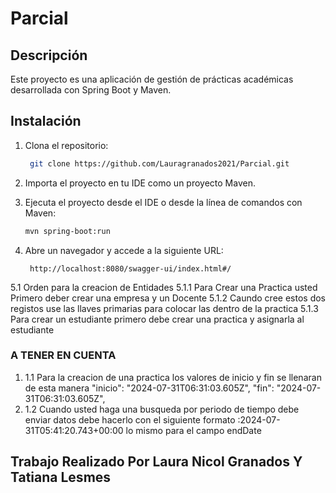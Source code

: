# Parcial

## Descripción
Este proyecto es una aplicación de gestión de prácticas académicas desarrollada con Spring Boot y Maven.

## Instalación
1. Clona el repositorio:
   ```bash
    git clone https://github.com/Lauragranados2021/Parcial.git
   
    ```

2. Importa el proyecto en tu IDE como un proyecto Maven.
3. Ejecuta el proyecto desde el IDE o desde la línea de comandos con Maven:
   ```bash
   mvn spring-boot:run
   ```
4. Abre un navegador y accede a la siguiente URL:
   ```
    http://localhost:8080/swagger-ui/index.html#/
    ```

5.1 Orden para la creacion de Entidades 
5.1.1 Para Crear una Practica usted Primero deber crear una empresa y un Docente 
5.1.2 Caundo cree estos dos registos use las llaves primarias para colocar las dentro de la practica 
5.1.3 Para crear un estudiante primero debe crear una practica y asignarla al estudiante
### A TENER EN CUENTA 
1. 1.1 Para la creacion de una practica los valores de inicio y fin se llenaran de esta manera "inicio": "2024-07-31T06:31:03.605Z",
   "fin": "2024-07-31T06:31:03.605Z",
2. 1.2 Cuando usted haga una busqueda por periodo de tiempo debe enviar datos debe hacerlo con el siguiente formato :2024-07-31T05:41:20.743+00:00 lo mismo para el campo endDate


## Trabajo Realizado Por Laura Nicol Granados Y Tatiana Lesmes 